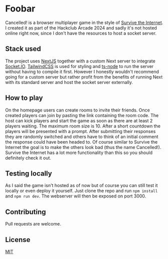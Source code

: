 # Foobar

Cancelled! is a browser multiplayer game in the style of [Survive the Internet](https://www.jackboxgames.com/games/survive-the-internet). I created it as part of the Hackclub Arcade 2024 and sadly it's not hosted online right now, since I don't have the resources to host a socket server.

## Stack used

The project uses [NextJS](https://nextjs.org/) together with a custom Next server to integrate [Socket.IO](https://socket.io/). [TailwindCSS](https://tailwindcss.com) is used for styling and [ts-node](https://www.npmjs.com/package/ts-node) to run the server without having to compile it first. However I honestly wouldn't recommend going for a custom server but rather profit from the benefits of running Next with its standard server and host the socket server externally.

## How to play

On the homepage users can create rooms to invite their friends. Once created players can join by pasting the link containing the room code. The host can kick players and start the game as soon as there are at least 2 players waiting. The maximum room size is 10. After a short countdown the players will be presented with a prompt. After submitting their responses they are randomly switched and others have to think of an initial comment the response could have been headed to. Of course similar to Survive the Internet the goal is to make the others look bad (thus the name Cancelled!). Survive the Internet has a lot more functionality than this so you should definitely check it out.

## Testing locally

As I said the game isn't hosted as of now but of course you can still test it locally or even deploy it yourself. Just clone the repo and run `npm install` and `npm run dev`. The webserver will then be exposed on port 3000.

## Contributing

Pull requests are welcome.

## License

[MIT](https://choosealicense.com/licenses/mit/)
